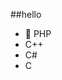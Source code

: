 ##‎hello‎          
-  🐘 PHP            
-  C++                                
-  C#                                     
-  C                                                         